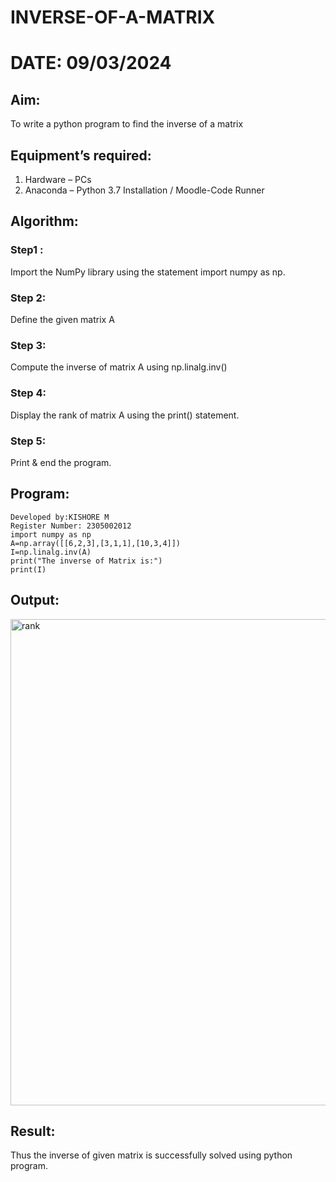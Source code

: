 # INVERSE-OF-A-MATRIX
# DATE: 09/03/2024
## Aim:
To write a python program to find the inverse of a matrix
## Equipment’s required:
1. 	Hardware – PCs
2. 	Anaconda – Python 3.7 Installation / Moodle-Code Runner
## Algorithm:
### Step1 : 
Import the NumPy library using the statement import numpy as np.
### Step 2: 
Define the given matrix A
### Step 3: 
Compute the inverse of matrix A using np.linalg.inv()
### Step 4: 
Display the rank of matrix A using the print() statement.
### Step 5:
Print & end the program.
## Program:
```
Developed by:KISHORE M
Register Number: 2305002012
import numpy as np
A=np.array([[6,2,3],[3,1,1],[10,3,4]])
I=np.linalg.inv(A)
print("The inverse of Matrix is:")
print(I)
```
## Output:
<img width="778" alt="rank" src="https://github.com/kishore07062005/INVERSE-OF-A-MATRIX/assets/156066116/93461900-c4fa-497a-b184-71fb9377147c">

## Result:
Thus the inverse of given matrix is successfully solved using python program.
